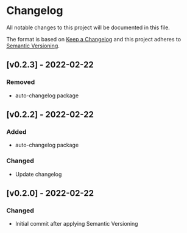 # Changelog

All notable changes to this project will be documented in this file.

The format is based on [Keep a Changelog](https://keepachangelog.com/en/1.0.0/)
and this project adheres to [Semantic Versioning](https://semver.org/spec/v2.0.0.html).

## [v0.2.3] - 2022-02-22

### Removed
- auto-changelog package

## [v0.2.2] - 2022-02-22

### Added
- auto-changelog package

### Changed
- Update changelog 

## [v0.2.0] - 2022-02-22

### Changed
- Initial commit after applying Semantic Versioning

